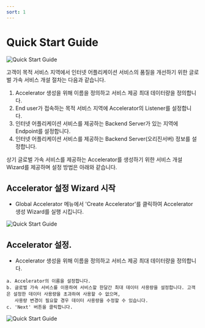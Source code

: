 ```yaml
---
sort: 1
---
```


# Quick Start Guide

![Quick Start Guide](https://gexpressman.github.io/images/QuickStart_guide.png)

고객이 목적 서비스 지역에서 인터넷 어플리케이션 서비스의 품질을 개선하기 위한 글로벌 가속 서비스 개설 절차는 다음과 같습니다.


1. Accelerator 생성을 위해 이름을 정의하고 서비스 제공 최대 데이터량을 정의합니다.
2. End user가 접속하는 목적 서비스 지역에 Accelerator의 Listener를 설정합니다. 
3. 인터넷 어플리케이션 서비스를 제공하는 Backend Server가 있는 지역에 Endpoint를 설정합니다.
4. 인터넷 어플리케이션 서비스를 제공하는 Backend Server(오리진서버) 정보를 설정합니다.    

상기 글로벌 가속 서비스를 제공하는 Accelerator를 생성하기 위한 서비스 개설 Wizard를 제공하며 설정 방법은 아래와 같습니다.

## Accelerator 설정 Wizard 시작
* Global Accelerator 메뉴에서 'Create Accelerator'를 클릭하여 Accelerator 생성 Wizard를 실행 시킵니다.

![Quick Start Guide](https://gexpressman.github.io/images/QuickStart_Wizard_exec.png)

## Accelerator 설정.
* Accelerator 생성을 위해 이름을 정의하고 서비스 제공 최대 데이터량을 정의합니다.
```
a. Accelerator의 이름을 설정합니다.
b. 글로벌 가속 서비스를 이용하여 서비스할 한달간 최대 데이터 사용량을 설정합니다. 고객은 설정한 데이터 사용량을 초과하여 사용할 수 없으며, 
   사용량 변경이 필요할 경우 데이터 사용량을 수정할 수 있습니다.
c. 'Next' 버튼을 클릭합니다.
```
![Quick Start Guide](https://gexpressman.github.io/images/QuickStart_Wizard_Accelerator.png)
  
